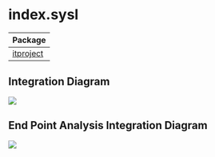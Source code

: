 


# index.sysl
| Package |
----|
[itproject](itproject/itproject.md)|

## Integration Diagram

<img src="https://plantuml.com/plantuml/svg/~1UDgCZarhup0GXk_w5REdd9nFPzb32FcmTzbB3CMbXr2CQayYDR9aHcEQKFhVIr3gWq-UqulUX_VHQF29qGW6tGFTFkVPl_IGFctpD85zbgGGHP1aSCXoI9F_-QyE7Rmw-AzYuraIjxKHhDaWZ2UQeuRSEvOyyJTl9jfMU1tVer2wGl2CX8vl3GfVIeDGoolCVY_-nA1GdnKBVz6saIHhA5tTE8kMuLC0x6HvEPDhRRLtnX7yDOwaUL6QyTuwgf12ipEol0Y0BP7x24zxqhLtLdo9OqFkf0twLv0UYYciLagVbRcxrsjnhDv2CUiLnHIYQ0t5J1mzIYfLmEPzRDvX9tAMqLO1NFH5icM5bdKf6GCIzxSMOIlkqhnBKr74dQbjZ9CFpx8_ilp1DcYhjZRV0G00__zp4Qwy">

## End Point Analysis Integration Diagram

<img src="https://plantuml.com/plantuml/svg/~1UDgCb4zFupmGnk_pAUQ50wVI9cbBAw6AF-sxsWkLLbqj4aAHIOR6Ynj7jiE2LllTLoO1ObVk9gSg-StucMSUzwJt0oSdsEjfqSllc_MNrStgs-LcjSJhzNA5Wm4krtYptk1g-NNptmVQksjlhN2X3LEctWamt0Z2qo4tWqh9dvIPeNxLOiZBd5vExKyGz6ZGI5HyMnZCkQBCS5c2pfWWtB4NZAR9R8m5MG0AdXFIhZAlc9FE5AyQ-ecN5LDiXzemG_WR4AzOzhHLiYxpQocaml-5L4pyABWX-rMgd5JpvKgmx0aGBvMIlvfNruhlj2pX3pGDZrXj2YeDpvYX8sGQRzCHdfyNV5i8gsonU3kqfNcfIHciDIdC1AVIlDNu9Py5GcvvsJ1HY56qvTgGQh0uZ1d5wPdsJq-yae_XyeTsf2WyqfPCMYdvo4KpVpeE2UWCtv2JNb8RTXfYDJ6L5UyIT4EVXUYwofaXL_0iDFwZagMXCczDY0-QiEVglCzE3o_UwHVr340K_ujpsoQ7dMsfyM7ARHbSR3tyt6Wq3VdkxFBMZsSWVAw2O03QJRNOh5zEtDxpmqMVxUDHQCAEjRV-XUdErrr17FMy0exQE0vfg2iXsNks9s4D1wo8ax0L7ytJUBmdmGupk3lMN3oJkXyih4wmMWTtnm_sN_T-WUaPsFlXOb44zY9qCViczh44RB2xM0msn1us0HjM1xFjfXutXtJkdZa36nwlcnLyvd1Zi27mi3dO37Mn6LYJF4CIiFvwc6zR0gdBJ27rpHX1EdAO2LnGcTSxyJS00F__JMMEXm00">

